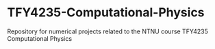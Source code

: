 # TFY4235-Computational-Physics
Repository for numerical projects related to the NTNU course TFY4235 Computational Physics
